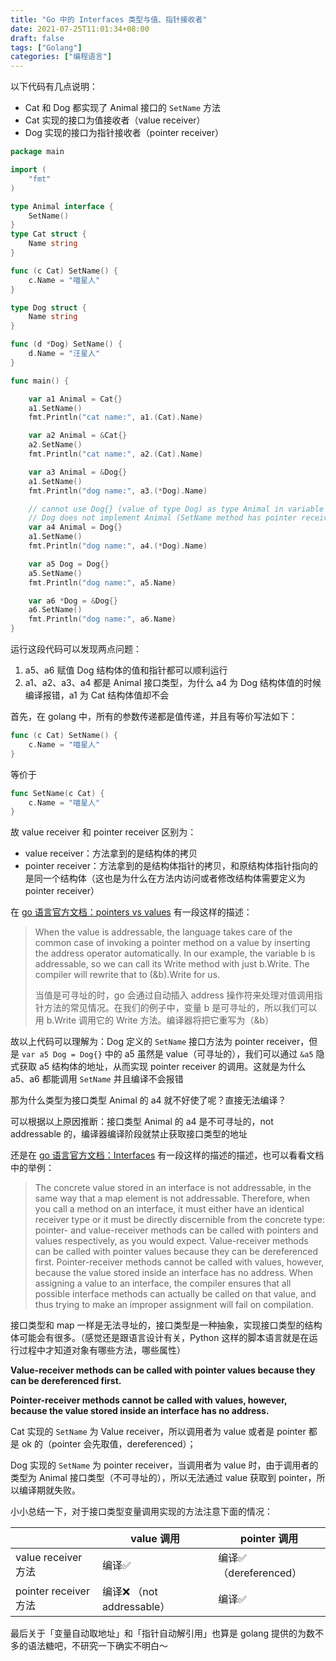 ```yaml
---
title: "Go 中的 Interfaces 类型与值、指针接收者"
date: 2021-07-25T11:01:34+08:00
draft: false
tags: ["Golang"]
categories: ["编程语言"]
---
```


以下代码有几点说明：

- Cat 和 Dog 都实现了 Animal 接口的 `SetName` 方法
- Cat 实现的接口为值接收者（value receiver）
- Dog 实现的接口为指针接收者（pointer receiver）

```go
package main

import (
	"fmt"
)

type Animal interface {
	SetName()
}
type Cat struct {
	Name string
}

func (c Cat) SetName() {
	c.Name = "喵星人"
}

type Dog struct {
	Name string
}

func (d *Dog) SetName() {
	d.Name = "汪星人"
}

func main() {

	var a1 Animal = Cat{}
	a1.SetName()
	fmt.Println("cat name:", a1.(Cat).Name)

	var a2 Animal = &Cat{}
	a2.SetName()
	fmt.Println("cat name:", a2.(Cat).Name)

	var a3 Animal = &Dog{}
	a1.SetName()
	fmt.Println("dog name:", a3.(*Dog).Name)

	// cannot use Dog{} (value of type Dog) as type Animal in variable declaration:
	// Dog does not implement Animal (SetName method has pointer receiver)
	var a4 Animal = Dog{}
	a1.SetName()
	fmt.Println("dog name:", a4.(*Dog).Name)

	var a5 Dog = Dog{}
	a5.SetName()
	fmt.Println("dog name:", a5.Name)

	var a6 *Dog = &Dog{}
	a6.SetName()
	fmt.Println("dog name:", a6.Name)
}
```

运行这段代码可以发现两点问题：

1. a5、a6 赋值 Dog 结构体的值和指针都可以顺利运行
2. a1、a2、a3、a4 都是 Animal 接口类型，为什么 a4 为 Dog 结构体值的时候编译报错，a1 为 Cat 结构体值却不会

首先，在 golang 中，所有的参数传递都是值传递，并且有等价写法如下：

```go
func (c Cat) SetName() {
	c.Name = "喵星人"
}
```

等价于

```go
func SetName(c Cat) {
	c.Name = "喵星人"
}
```

故 value receiver 和 pointer receiver 区别为：

- value receiver：方法拿到的是结构体的拷贝
- pointer receiver：方法拿到的是结构体指针的拷贝，和原结构体指针指向的是同一个结构体（这也是为什么在方法内访问或者修改结构体需要定义为 pointer receiver）

在 [go 语言官方文档：pointers vs values](https://go.dev/doc/effective_go#pointers_vs_values) 有一段这样的描述：

> When the value is addressable, the language takes care of the common case of invoking a pointer method on a value by inserting the address operator automatically. In our example, the variable b is addressable, so we can call its Write method with just b.Write. The compiler will rewrite that to (&b).Write for us.
>
> 当值是可寻址的时，go 会通过自动插入 address 操作符来处理对值调用指针方法的常见情况。在我们的例子中，变量 b 是可寻址的，所以我们可以用 b.Write 调用它的 Write 方法。编译器将把它重写为（&b）

故以上代码可以理解为：Dog 定义的 `SetName` 接口方法为 pointer receiver，但是 `var a5 Dog = Dog{}` 中的 a5 虽然是 value（可寻址的），我们可以通过 `&a5` 隐式获取 a5 结构体的地址，从而实现 pointer receiver 的调用。这就是为什么 a5、a6 都能调用 `SetName` 并且编译不会报错

那为什么类型为接口类型 Animal 的 a4 就不好使了呢？直接无法编译？

可以根据以上原因推断：接口类型 Animal 的 a4 是不可寻址的，not addressable 的，编译器编译阶段就禁止获取接口类型的地址

还是在 [go 语言官方文档：Interfaces](https://github.com/golang/go/wiki/MethodSets#interfaces) 有一段这样的描述的描述，也可以看看文档中的举例：

> The concrete value stored in an interface is not addressable, in the same way that a map element is not addressable. Therefore, when you call a method on an interface, it must either have an identical receiver type or it must be directly discernible from the concrete type: pointer- and value-receiver methods can be called with pointers and values respectively, as you would expect. Value-receiver methods can be called with pointer values because they can be dereferenced first. Pointer-receiver methods cannot be called with values, however, because the value stored inside an interface has no address. When assigning a value to an interface, the compiler ensures that all possible interface methods can actually be called on that value, and thus trying to make an improper assignment will fail on compilation.

接口类型和 map 一样是无法寻址的，接口类型是一种抽象，实现接口类型的结构体可能会有很多。（感觉还是跟语言设计有关，Python 这样的脚本语言就是在运行过程中才知道对象有哪些方法，哪些属性）

**Value-receiver methods can be called with pointer values because they can be dereferenced first.**

**Pointer-receiver methods cannot be called with values, however, because the value stored inside an interface has no address.**

Cat 实现的 `SetName` 为 Value receiver，所以调用者为 value 或者是 pointer 都是 ok 的（pointer 会先取值，dereferenced）；

Dog 实现的 `SetName` 为 pointer receiver，当调用者为 value 时，由于调用者的类型为 Animal 接口类型（不可寻址的），所以无法通过 value 获取到 pointer，所以编译期就失败。

小小总结一下，对于接口类型变量调用实现的方法注意下面的情况：

|                      | value 调用                 | pointer 调用           |
| -------------------- | ------------------------- | --------------------- |
| value receiver 方法   | 编译✅                     | 编译✅（dereferenced） |
| pointer receiver 方法 | 编译❌ （not addressable） | 编译✅                 |

最后关于「变量自动取地址」和「指针自动解引用」也算是 golang 提供的为数不多的语法糖吧，不研究一下确实不明白～